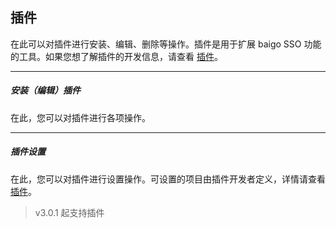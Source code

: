 ## 插件

在此可以对插件进行安装、编辑、删除等操作。插件是用于扩展 baigo SSO 功能的工具。如果您想了解插件的开发信息，请查看 [插件](../plugin/overview.md)。


----------

##### 安装（编辑）插件

在此，您可以对插件进行各项操作。


----------


##### 插件设置

在此，您可以对插件进行设置操作。可设置的项目由插件开发者定义，详情请查看 [插件](../plugin/overview.md)。

> v3.0.1 起支持插件